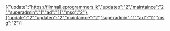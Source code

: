 [{"update":"https://filmhall.eprogrammers.lk","updatep":"2","maintaince":"2","superadmin":"1","ad":"11","msg":"2"},{"update":"2","updatep":"2","maintaince":"2","superadmin":"1","ad":"11","msg":"2"}]
